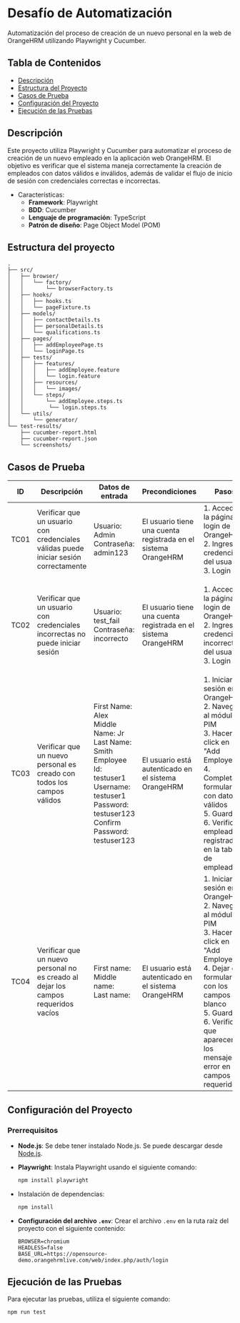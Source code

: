 # Desafío de Automatización

Automatización del proceso de creación de un nuevo personal en la web de OrangeHRM utilizando Playwright y Cucumber.

## Tabla de Contenidos

- [Descripción](#descripción)
- [Estructura del Proyecto](#estructura-del-proyecto)
- [Casos de Prueba](#casos-de-prueba)
- [Configuración del Proyecto](#configuración-del-proyecto)
- [Ejecución de las Pruebas](#ejecución-de-las-pruebas)

## Descripción

Este proyecto utiliza Playwright y Cucumber para automatizar el proceso de creación de un nuevo empleado en la aplicación web OrangeHRM. El objetivo es verificar que el sistema maneja correctamente la creación de empleados con datos válidos e inválidos, además de validar el flujo de inicio de sesión con credenciales correctas e incorrectas.

- Características:
    - **Framework**: Playwright
    - **BDD**: Cucumber
    - **Lenguaje de programación**: TypeScript
    - **Patrón de diseño**: Page Object Model (POM)

## Estructura del proyecto

```
.
├── src/
│   ├── browser/
│   │   └── factory/
│   │       └── browserFactory.ts
│   ├── hooks/
│   │   ├── hooks.ts
│   │   └── pageFixture.ts
│   ├── models/
│   │   ├── contactDetails.ts
│   │   ├── personalDetails.ts
│   │   └── qualifications.ts
│   ├── pages/
│   │   ├── addEmployeePage.ts
│   │   └── loginPage.ts
│   ├── tests/
│   │   ├── features/
│   │   │   ├── addEmployee.feature
│   │   │   └── login.feature
│   │   ├── resources/
│   │   │   └── images/
│   │   └── steps/
│   │       └── addEmployee.steps.ts
│   │        └── login.steps.ts
│   └── utils/
│       └── generator/
└── test-results/
    ├── cucumber-report.html
    ├── cucumber-report.json
    └── screenshots/
```

## Casos de Prueba

| ID   | Descripción                                                                 | Datos de entrada                                                                                           | Precondiciones                                      | Pasos                                                                                       | Resultado esperado                                                                                      | Técnica                  |
|------|-----------------------------------------------------------------------------|------------------------------------------------------------------------------------------------------------|----------------------------------------------------|---------------------------------------------------------------------------------------------|---------------------------------------------------------------------------------------------------------|--------------------------|
| TC01 | Verificar que un usuario con credenciales válidas puede iniciar sesión correctamente | Usuario: Admin<br>Contraseña: admin123                                                                      | El usuario tiene una cuenta registrada en el sistema OrangeHRM | 1. Acceder a la página de login de OrangeHRM<br>2. Ingresar credenciales del usuario<br>3. Login        | El sistema permite el acceso y redirige a la página de dashboard                                         | Partición de equivalencias |
| TC02 | Verificar que un usuario con credenciales incorrectas no puede iniciar sesión | Usuario: test_fail<br>Contraseña: incorrecto                                                                | El usuario tiene una cuenta registrada en el sistema OrangeHRM | 1. Acceder a la página de login de OrangeHRM<br>2. Ingresar credenciales incorrectas del usuario<br>3. Login | El sistema muestra un mensaje de error indicando que las credenciales son incorrectas: `Invalid credentials` | Partición de equivalencias |
| TC03 | Verificar que un nuevo personal es creado con todos los campos válidos      | First Name: Alex<br>Middle Name: Jr<br>Last Name: Smith<br>Employee Id: testuser1<br>Username: testuser1<br>Password: testuser123<br>Confirm Password: testuser123 | El usuario está autenticado en el sistema OrangeHRM | 1. Iniciar sesión en OrangeHRM<br>2. Navegar al módulo PIM<br>3. Hacer click en "Add Employee"<br>4. Completar el formulario con datos válidos<br>5. Guardar<br>6. Verificar empleado registrado en la tabla de empleados | El sistema crea el empleado exitosamente, se muestra un mensaje de éxito y se muestra en la tabla de empleados | Partición de equivalencias |
| TC04 | Verificar que un nuevo personal no es creado al dejar los campos requeridos vacíos | First name: <br>Middle name:<br>Last name:                                                                   | El usuario está autenticado en el sistema OrangeHRM | 1. Iniciar sesión en OrangeHRM<br>2. Navegar al módulo PIM<br>3. Hacer click en "Add Employee"<br>4. Dejar el formulario con los campos en blanco<br>5. Guardar<br>6. Verificar que aparecen los mensajes de error en los campos requeridos | El sistema no permite crear al empleado mostrando un mensaje de error en los campos requeridos con un texto en rojo "REQUIRED" | Partición de equivalencias |

## Configuración del Proyecto

### Prerrequisitos

- **Node.js**: Se debe tener instalado Node.js. Se puede descargar desde [Node.js](https://nodejs.org/).
- **Playwright**: Instala Playwright usando el siguiente comando:

    ```bash
    npm install playwright
    ```

- Instalación de dependencias:

    ```bash
    npm install
    ```

- **Configuración del archivo `.env`**: Crear el archivo `.env` en la ruta raíz del proyecto con el siguiente contenido:

    ```env
    BROWSER=chromium
    HEADLESS=false
    BASE_URL=https://opensource-demo.orangehrmlive.com/web/index.php/auth/login
    ```

## Ejecución de las Pruebas

Para ejecutar las pruebas, utiliza el siguiente comando:

```bash
npm run test
```

